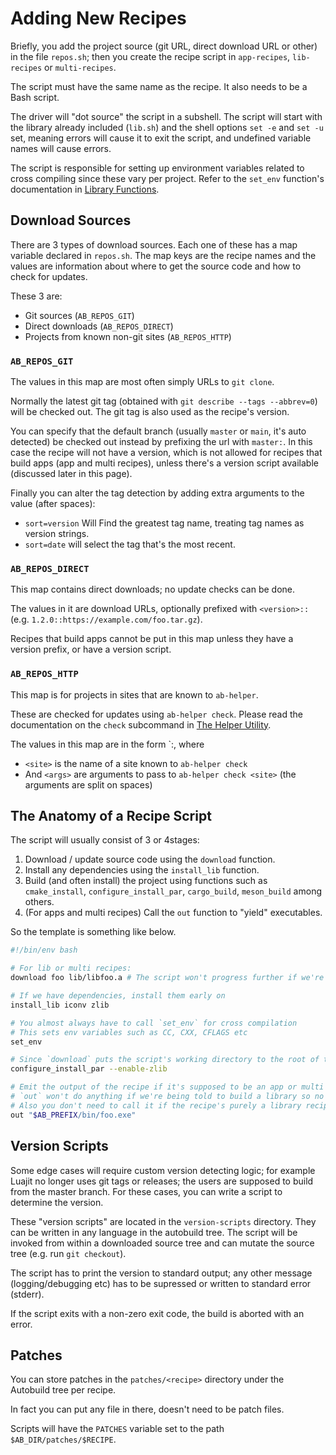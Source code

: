 # Adding New Recipes
Briefly, you add the project source (git URL, direct download URL or other) in the file `repos.sh`; then you create the recipe script in `app-recipes`, `lib-recipes` or `multi-recipes`.

The script must have the same name as the recipe. It also needs to be a Bash script.

The driver will "dot source" the script in a subshell. The script will start with the library already included (`lib.sh`) and the shell options `set -e` and `set -u` set, meaning errors will cause it to exit the script, and undefined variable names will cause errors.

The script is responsible for setting up environment variables related to cross compiling since these vary per project. Refer to the `set_env` function's documentation in [Library Functions](library-functions.md).

## Download Sources
There are 3 types of download sources. Each one of these has a map variable declared in `repos.sh`.
The map keys are the recipe names and the values are information about where to get the source code and how to check for updates.

These 3 are:
- Git sources (`AB_REPOS_GIT`)
- Direct downloads (`AB_REPOS_DIRECT`)
- Projects from known non-git sites (`AB_REPOS_HTTP`)

### `AB_REPOS_GIT`
The values in this map are most often simply URLs to `git clone`.

Normally the latest git tag (obtained with `git describe --tags --abbrev=0`) will be checked out. The git tag is also used as the recipe's version.

You can specify that the default branch (usually `master` or `main`, it's auto detected) be checked out instead by prefixing the url with `master:`.
In this case the recipe will not have a version, which is not allowed for recipes that build apps (app and multi recipes), unless there's a version script available (discussed later in this page).

Finally you can alter the tag detection by adding extra arguments to the value (after spaces):
- `sort=version` Will Find the greatest tag name, treating tag names as version strings.
- `sort=date` will select the tag that's the most recent.

### `AB_REPOS_DIRECT`
This map contains direct downloads; no update checks can be done.

The values in it are download URLs, optionally prefixed with `<version>::` (e.g. `1.2.0::https://example.com/foo.tar.gz`).

Recipes that build apps cannot be put in this map unless they have a version prefix, or have a version script.

### `AB_REPOS_HTTP`
This map is for projects in sites that are known to `ab-helper`.

These are checked for updates using `ab-helper check`.
Please read the documentation on the `check` subcommand in [The Helper Utility](ab-helper.md).

The values in this map are in the form `<site>:<args>, where
- `<site>` is the name of a site known to `ab-helper check`
- And `<args>` are arguments to pass to `ab-helper check <site>` (the arguments are split on spaces)

## The Anatomy of a Recipe Script
The script will usually consist of 3 or 4stages:
1. Download / update source code using the `download` function.
2. Install any dependencies using the `install_lib` function.
3. Build (and often install) the project using functions such as `cmake_install`, `configure_install_par`, `cargo_build`, `meson_build` among others.
4. (For apps and multi recipes) Call the `out` function to "yield" executables.

So the template is something like below.
```bash
#!/bin/env bash

# For lib or multi recipes:
download foo lib/libfoo.a # The script won't progress further if we're up to date and $AB_PREFIX/lib/libfoo.a exists

# If we have dependencies, install them early on
install_lib iconv zlib

# You almost always have to call `set_env` for cross compilation
# This sets env variables such as CC, CXX, CFLAGS etc
set_env

# Since `download` puts the script's working directory to the root of the downloaded source tree, we can just build!
configure_install_par --enable-zlib

# Emit the output of the recipe if it's supposed to be an app or multi recipe
# `out` won't do anything if we're being told to build a library so no need to run it conditionally
# Also you don't need to call it if the recipe's purely a library recipe
out "$AB_PREFIX/bin/foo.exe"
```

## Version Scripts
Some edge cases will require custom version detecting logic; for example Luajit no longer uses git tags or releases; the users are supposed to build from the master branch.
For these cases, you can write a script to determine the version.

These "version scripts" are located in the `version-scripts` directory. They can be written in any language in the autobuild tree.
The script will be invoked from within a downloaded source tree and can mutate the source tree (e.g. run `git checkout`).

The script has to print the version to standard output; any other message (logging/debugging etc) has to be supressed or written to standard error (stderr).

If the script exits with a non-zero exit code, the build is aborted with an error.

## Patches
You can store patches in the `patches/<recipe>` directory under the Autobuild tree per recipe.

In fact you can put any file in there, doesn't need to be patch files.

Scripts will have the `PATCHES` variable set to the path `$AB_DIR/patches/$RECIPE`.
